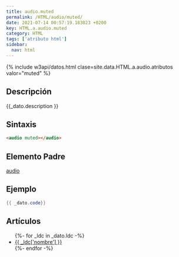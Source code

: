 ```yaml
---
title: audio.muted
permalink: /HTML/audio/muted/
date: 2021-07-14 00:57:19.183023 +0200
key: HTML.a.audio.muted
category: HTML
tags: ['atributo html']
sidebar: 
  nav: html
---
```


{% include w3api/datos.html clase=site.data.HTML.a.audio.atributos valor="muted" %}

## Descripción
{{_dato.description }}

## Sintaxis
~~~html
<audio muted></audio>
~~~

## Elemento Padre
[audio](/HTML/audio/)

## Ejemplo
~~~java
{{ _dato.code}}
~~~

## Artículos
<ul>
{%- for _ldc in _dato.ldc -%}
   <li>
       <a href="{{_ldc['url'] }}">{{ _ldc['nombre'] }}</a>
   </li>
{%- endfor -%}
</ul>
